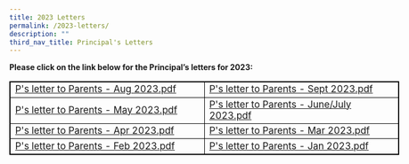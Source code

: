 ```yaml
---
title: 2023 Letters
permalink: /2023-letters/
description: ""
third_nav_title: Principal's Letters
---
```

**Please click on the link below for the Principal’s letters for 2023:**
  
<table style="width: 700px; font-size: 17px; border: 1px solid black; table-layout: fixed;">
  <tbody>
		    <tr>
      <td style="width: 50%; border: 1px solid black;">
        <a href="https://drive.google.com/file/d/10r8fXJtXuMukCol1GKvw7P9W6BuoAH-j/view?usp=sharing">P's letter to Parents - Aug 2023.pdf</a>
      </td>
      <td style="width: 50%; border: 1px solid black; vertical-align: middle;">
				<a href="https://drive.google.com/file/d/10r8fXJtXuMukCol1GKvw7P9W6BuoAH-j/view?usp=sharing">P's letter to Parents - Sept 2023.pdf</a>
      </td>
    </tr>
    <tr>
      <td style="width: 50%; border: 1px solid black;">
        <a href="https://drive.google.com/file/d/1yIdfzssGG-1pn-J23NTcXvGvVf2iiW2m/view?usp=sharing">P's letter to Parents - May 2023.pdf</a>
      </td>
      <td style="width: 50%; border: 1px solid black; vertical-align: middle;">
				<a href="https://drive.google.com/file/d/19OayGmTpTn2MqHpS3KgsJLVqdakJNR5h/view?usp=sharing">P's letter to Parents - June/July 2023.pdf</a>
      </td>
    </tr>
    <tr>
      <td style="width: 50%; border: 1px solid black;">
        <a href="https://drive.google.com/file/d/1aT1D4Fd31vTKLhgXz-j_ZtA4a0OQpwEG/view?usp=sharing">P's letter to Parents - Apr 2023.pdf</a>
      </td>
      <td style="width: 50%; border: 1px solid black; vertical-align: middle;"><a href="https://drive.google.com/file/d/1FWOtPovbfwDGhO-t_ttBg4WuwD__x_B7/view?usp=sharing">P's letter to Parents - Mar 2023.pdf</a>
      </td>
    </tr>
    <tr>
      <td style="width: 50%; border: 1px solid black;">
        <a href="https://drive.google.com/file/d/1Ml2UmZVASmAqA83jPT2ylXSoiggue9OK/view?usp=sharing">P's letter to Parents - Feb 2023.pdf</a>
      </td>
      <td style="width: 50%; border: 1px solid black; vertical-align: middle;"><a href="https://drive.google.com/file/d/1uJRYWNaLLu70j25cUbxkTXRFs_FUBGZA/view?usp=sharing">P's letter to Parents - Jan 2023.pdf</a></td>
    </tr>
  </tbody>
</table>